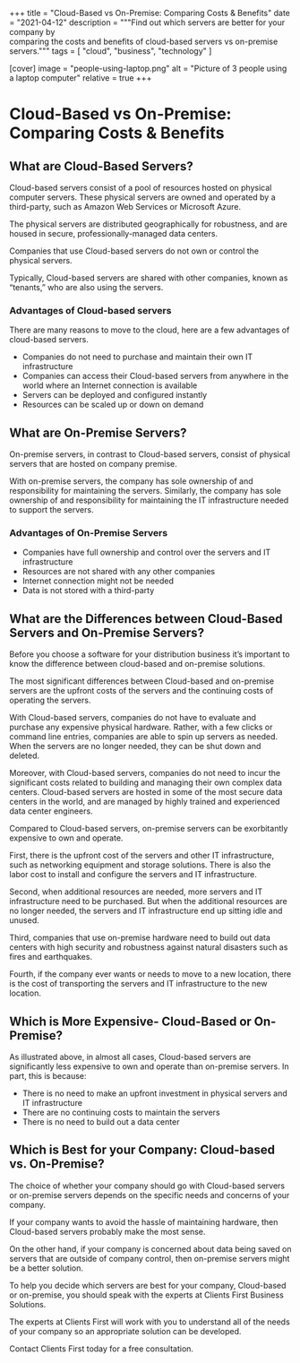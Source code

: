 +++
title = "Cloud-Based vs On-Premise: Comparing Costs & Benefits"
date = "2021-04-12"
description = """Find out which servers are better for your company by \
  comparing the costs and benefits of cloud-based servers vs on-premise \
  servers."""
tags = [
  "cloud",
  "business",
  "technology"
]

[cover]
image = "people-using-laptop.png"
alt = "Picture of 3 people using a laptop computer"
relative = true
+++

# Cloud-Based vs On-Premise: Comparing Costs & Benefits

## What are Cloud-Based Servers?

Cloud-based servers consist of a pool of resources hosted on physical computer
servers. These physical servers are owned and operated by a third-party, such
as Amazon Web Services or Microsoft Azure.

The physical servers are distributed geographically for robustness, and are
housed in secure, professionally-managed data centers.

Companies that use Cloud-based servers do not own or control the physical
servers.

Typically, Cloud-based servers are shared with other companies, known as
“tenants,” who are also using the servers.

### Advantages of Cloud-based servers

There are many reasons to move to the cloud, here are a few advantages of
cloud-based servers.

- Companies do not need to purchase and maintain their own IT infrastructure
- Companies can access their Cloud-based servers from anywhere in the world
  where an Internet connection is available
- Servers can be deployed and configured instantly
- Resources can be scaled up or down on demand

## What are On-Premise Servers?

On-premise servers, in contrast to Cloud-based servers, consist of physical
servers that are hosted on company premise.

With on-premise servers, the company has sole ownership of and responsibility
for maintaining the servers. Similarly, the company has sole ownership of and
responsibility for maintaining the IT infrastructure needed to support the
servers.

### Advantages of On-Premise Servers

- Companies have full ownership and control over the servers and IT
  infrastructure
- Resources are not shared with any other companies
- Internet connection might not be needed
- Data is not stored with a third-party

## What are the Differences between Cloud-Based Servers and On-Premise Servers?

Before you choose a software for your distribution business it’s important to
know the difference between cloud-based and on-premise solutions.

The most significant differences between Cloud-based and on-premise servers
are the upfront costs of the servers and the continuing costs of operating the
servers.

With Cloud-based servers, companies do not have to evaluate and purchase any
expensive physical hardware. Rather, with a few clicks or command line
entries, companies are able to spin up servers as needed. When the servers are
no longer needed, they can be shut down and deleted.

Moreover, with Cloud-based servers, companies do not need to incur the
significant costs related to building and managing their own complex data
centers. Cloud-based servers are hosted in some of the most secure data
centers in the world, and are managed by highly trained and experienced data
center engineers.

Compared to Cloud-based servers, on-premise servers can be exorbitantly
expensive to own and operate.

First, there is the upfront cost of the servers and other IT infrastructure,
such as networking equipment and storage solutions. There is also the labor
cost to install and configure the servers and IT infrastructure.

Second, when additional resources are needed, more servers and IT
infrastructure need to be purchased. But when the additional resources are no
longer needed, the servers and IT infrastructure end up sitting idle and
unused.

Third, companies that use on-premise hardware need to build out data centers
with high security and robustness against natural disasters such as fires and
earthquakes.

Fourth, if the company ever wants or needs to move to a new location, there is
the cost of transporting the servers and IT infrastructure to the new
location.

## Which is More Expensive- Cloud-Based or On-Premise?

As illustrated above, in almost all cases, Cloud-based servers are
significantly less expensive to own and operate than on-premise servers. In
part, this is because:

- There is no need to make an upfront investment in physical servers and IT
  infrastructure
- There are no continuing costs to maintain the servers
- There is no need to build out a data center

## Which is Best for your Company: Cloud-based vs. On-Premise?

The choice of whether your company should go with Cloud-based servers or
on-premise servers depends on the specific needs and concerns of your company.

If your company wants to avoid the hassle of maintaining hardware, then
Cloud-based servers probably make the most sense.

On the other hand, if your company is concerned about data being saved on
servers that are outside of company control, then on-premise servers might be
a better solution.

To help you decide which servers are best for your company, Cloud-based or
on-premise, you should speak with the experts at Clients First Business
Solutions.

The experts at Clients First will work with you to understand all of the needs
of your company so an appropriate solution can be developed.

Contact Clients First today for a free consultation.
